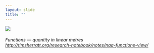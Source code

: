 ```yaml
---
layout: slide
title: ""
---
```



<section>
<img class="rotate-left stretch" src="{{ site.baseurl }}/assets/images/quantity.png">
<h6 class="rotate-left">Functions &mdash; quantity in linear metres<br>
<a href="http://timsherratt.org/research-notebook/notes/naa-functions-view/">http://timsherratt.org/research-notebook/notes/naa-functions-view/</a></h6>
</section>